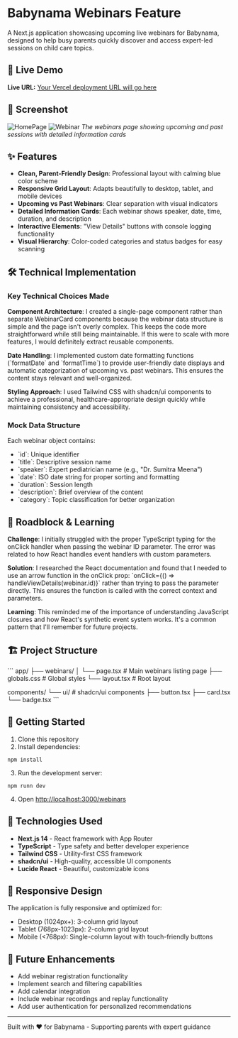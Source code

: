 # Babynama Webinars Feature

A Next.js application showcasing upcoming live webinars for Babynama, designed to help busy parents quickly discover and access expert-led sessions on child care topics.

## 🚀 Live Demo

**Live URL:** [Your Vercel deployment URL will go here](https://babynama-intern-assignment-eight.vercel.app/)

## 📸 Screenshot

![HomePage](https://github.com/user-attachments/assets/5a2fa547-29be-49e3-ae11-ef1867d48294)
![Webinar](https://github.com/user-attachments/assets/4ca1ed55-61e7-4d03-8278-e8ce82bcf22b)
*The webinars page showing upcoming and past sessions with detailed information cards*

## ✨ Features

- **Clean, Parent-Friendly Design**: Professional layout with calming blue color scheme
- **Responsive Grid Layout**: Adapts beautifully to desktop, tablet, and mobile devices
- **Upcoming vs Past Webinars**: Clear separation with visual indicators
- **Detailed Information Cards**: Each webinar shows speaker, date, time, duration, and description
- **Interactive Elements**: "View Details" buttons with console logging functionality
- **Visual Hierarchy**: Color-coded categories and status badges for easy scanning

## 🛠️ Technical Implementation

### Key Technical Choices Made

**Component Architecture**: I created a single-page component rather than separate WebinarCard components because the webinar data structure is simple and the page isn't overly complex. This keeps the code more straightforward while still being maintainable. If this were to scale with more features, I would definitely extract reusable components.

**Date Handling**: I implemented custom date formatting functions (\`formatDate\` and \`formatTime\`) to provide user-friendly date displays and automatic categorization of upcoming vs. past webinars. This ensures the content stays relevant and well-organized.

**Styling Approach**: I used Tailwind CSS with shadcn/ui components to achieve a professional, healthcare-appropriate design quickly while maintaining consistency and accessibility.

### Mock Data Structure

Each webinar object contains:
- \`id\`: Unique identifier
- \`title\`: Descriptive session name
- \`speaker\`: Expert pediatrician name (e.g., "Dr. Sumitra Meena")
- \`date\`: ISO date string for proper sorting and formatting
- \`duration\`: Session length
- \`description\`: Brief overview of the content
- \`category\`: Topic classification for better organization

## 🚧 Roadblock & Learning

**Challenge**: I initially struggled with the proper TypeScript typing for the onClick handler when passing the webinar ID parameter. The error was related to how React handles event handlers with custom parameters.

**Solution**: I researched the React documentation and found that I needed to use an arrow function in the onClick prop: \`onClick={() => handleViewDetails(webinar.id)}\` rather than trying to pass the parameter directly. This ensures the function is called with the correct context and parameters.

**Learning**: This reminded me of the importance of understanding JavaScript closures and how React's synthetic event system works. It's a common pattern that I'll remember for future projects.

## 🏗️ Project Structure

\`\`\`
app/
├── webinars/
│   └── page.tsx          # Main webinars listing page
├── globals.css           # Global styles
└── layout.tsx           # Root layout

components/
└── ui/                  # shadcn/ui components
    ├── button.tsx
    ├── card.tsx
    └── badge.tsx
\`\`\`

## 🚀 Getting Started

1. Clone this repository
2. Install dependencies:
```
npm install
```
3. Run the development server:
```
npm runn dev
```
4. Open [http://localhost:3000/webinars](http://localhost:3000/webinars)

## 🔧 Technologies Used

- **Next.js 14** - React framework with App Router
- **TypeScript** - Type safety and better developer experience
- **Tailwind CSS** - Utility-first CSS framework
- **shadcn/ui** - High-quality, accessible UI components
- **Lucide React** - Beautiful, customizable icons

## 📱 Responsive Design

The application is fully responsive and optimized for:
- Desktop (1024px+): 3-column grid layout
- Tablet (768px-1023px): 2-column grid layout  
- Mobile (<768px): Single-column layout with touch-friendly buttons

## 🎯 Future Enhancements

- Add webinar registration functionality
- Implement search and filtering capabilities
- Add calendar integration
- Include webinar recordings and replay functionality
- Add user authentication for personalized recommendations

---

Built with ❤️ for Babynama - Supporting parents with expert guidance
